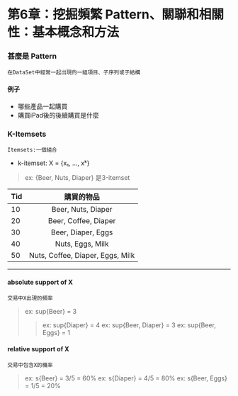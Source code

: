 # 第6章：挖掘頻繁 Pattern、關聯和相關性：基本概念和方法

### 甚麼是 Pattern
`在DataSet中經常一起出現的一組項目、子序列或子結構`
#### 例子
* 哪些產品一起購買
* 購買iPad後的後續購買是什麼

### K-Itemsets
`Itemsets:一個組合`
* k-itemset: X = {x₁, ..., xᵏ}
> ex: {Beer, Nuts, Diaper} 是3-itemset

|Tid|購買的物品|
|---|:---:|
|10|Beer, Nuts, Diaper|
|20|Beer, Coffee, Diaper|
|30|Beer, Diaper, Eggs|
|40|Nuts, Eggs, Milk|
|50|Nuts, Coffee, Diaper, Eggs, Milk|
***

#### **absolute** support of X
`交易中X出現的頻率`
> ex: sup{Beer} = 3
>> ex: sup{Diaper} = 4
> ex: sup{Beer, Diaper} = 3
> ex: sup{Beer, Eggs} = 1

#### **relative** support of X
`交易中包含X的機率`
> ex: s{Beer} = 3/5 = 60%
> ex: s{Diaper} = 4/5 = 80%
> ex: s{Beer, Eggs} = 1/5 = 20%
